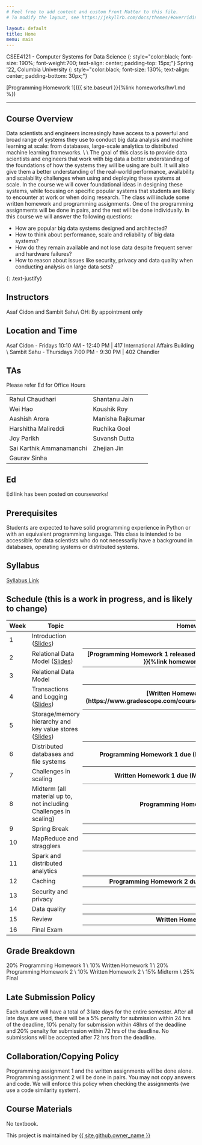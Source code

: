 ```yaml
---
# Feel free to add content and custom Front Matter to this file.
# To modify the layout, see https://jekyllrb.com/docs/themes/#overriding-theme-defaults

layout: default
title: Home
menu: main
---
```


CSEE4121 - Computer Systems for Data Science 
{: style="color:black; font-size: 190%; font-weight:700; text-align: center; padding-top: 15px;"}
Spring '22, Columbia University
{: style="color:black; font-size: 130%; text-align: center; padding-bottom: 30px;"}

[Programming Homework 1]({{ site.baseurl }}{%link homeworks/hw1.md %})

----

## Course Overview
Data scientists and engineers increasingly have access to a powerful and broad range of systems
they use to conduct big data analysis and machine learning at scale: from databases, large-scale
analytics to distributed machine learning frameworks. \\
\\
The goal of this class is to provide data scientists and engineers that work with big data a better
understanding of the foundations of how the systems they will be using are built. It will also
give them a better understanding of the real-world performance, availability and scalability
challenges when using and deploying these systems at scale. In the course we will cover
foundational ideas in designing these systems, while focusing on specific popular systems that
students are likely to encounter at work or when doing research. The class will include some
written homework and programming assignments. One of the programming assignments will be
done in pairs, and the rest will be done individually.
In this course we will answer the following questions:
<ul>
  <li>How are popular big data systems designed and architected?</li>
  <li>How to think about performance, scale and reliability of big data systems?</li>
  <li>How do they remain available and not lose data despite frequent server and
hardware failures?</li>
  <li>How to reason about issues like security, privacy and data quality when
conducting analysis on large data sets?</li>
</ul>
{: .text-justify}

## Instructors
 Asaf Cidon and Sambit Sahu\\
OH: By appointment only

## Location and Time
Asaf Cidon - Fridays 10:10 AM - 12:40 PM | 417 International Affairs Building \\
Sambit Sahu - Thursdays 7:00 PM - 9:30 PM | 402 Chandler

## TAs
<p>Please refer Ed for Office Hours</p>
<table>
  <tr>
    <td>Rahul Chaudhari</td>
    <td>Shantanu Jain</td>
  </tr>
  <tr>
    <td>Wei Hao</td>
    <td>Koushik Roy</td>
  </tr>
  <tr>
    <td>Aashish Arora</td>
    <td>Manisha Rajkumar</td>
  </tr>
  <tr>
    <td>Harshitha Malireddi</td>
    <td>Ruchika Goel</td>
  </tr>
  <tr>
    <td>Joy Parikh</td>
    <td>Suvansh Dutta</td>
  </tr>
  <tr>
    <td>Sai Karthik Ammanamanchi</td>
    <td>Zhejian Jin</td>
  </tr>
    <tr>
    <td>Gaurav Sinha</td>
  </tr>
</table> 

## Ed
Ed link has been posted on courseworks!

## Prerequisites
Students are expected to have solid programming experience in Python or with an equivalent programming language. This class is intended to be accessible for data scientists who do not necessarily have a background in databases, operating systems or distributed systems.

## Syllabus
<a href="https://www.dropbox.com/s/aukg1i77k75dz3n/Syllabus%20for%20Computer%20Systems%20for%20Data%20Science.pdf?dl=0">Syllabus Link</a>

## Schedule (this is a work in progress, and is likely to change)
<table>
<colgroup>
<col width="33%" />
<col width="45%" />
<col width="22%" />
</colgroup>
<thead>
<tr class="header">
<th>Week</th>
<th>Topic</th>
<th>Homework</th>
</tr>
</thead>
<tbody>
<tr>
<td markdown="span">1</td>
<td markdown="span">Introduction (<a href="https://www.dropbox.com/s/evzk4lv8hh9sxt5/Topic%201%20-%20intro%20and%20rules%20of%20thumb.pdf?dl=0">Slides</a>)</td>
<th></th>
</tr>
<tr>
<td markdown="span">2</td>
<td markdown="span">Relational Data Model (<a href="https://www.dropbox.com/s/z1vvm34hhwq1csj/Topic%202%20-%20relational%20model.pdf?dl=0">Slides</a>)</td>
<th markdown="1">[Programming Homework 1 released (February 1, 2022)]({{ site.baseurl }}{%link homeworks/hw1.md %})</th>
</tr>
<tr>
<td markdown="span">3</td>
<td markdown="span">Relational Data Model</td>
<th></th>
</tr>
<tr>
<td markdown="span">4</td>
<td markdown="span">Transactions and Logging (<a href="https://www.dropbox.com/s/oajai8bm781wiv0/Topic%203%20-%20transactions%20and%20ACID.pdf?dl=0">Slides</a>)</td>
<th markdown="1">[Written Homework 1 released](https://www.gradescope.com/courses/344914/assignments/1882712)</th>
</tr>
<tr>
<td markdown="span">5</td>
<td markdown="span">Storage/memory hierarchy and key value stores (<a href="https://www.dropbox.com/s/aiy5rlmuz8xcpwd/Topic%204%20-%20single%20DB%20architecture.pdf?dl=0">Slides</a>)</td>
<th></th>
</tr>
<tr>
<td markdown="span">6</td>
<td markdown="span"> Distributed databases and file systems</td>
<th markdown="1">Programming Homework 1 due (February 25, 2022 4:59:59PM)</th>
</tr>
<tr>
<td markdown="span">7</td>
<td markdown="span">Challenges in scaling</td>
<th markdown="1">Written Homework 1 due (March 4, 2022 4:59:59PM)</th>
<th></th>
</tr>
<tr>
<td markdown="span">8</td>
<td markdown="span">Midterm (all material up to, not including Challenges in scaling)</td>
<th markdown="1">Programming Homework 2 released</th>
</tr>
<tr>
<td markdown="span">9</td>
<td markdown="span">Spring Break</td>
<th></th>
</tr>
<tr>
<td markdown="span">10</td>
<td markdown="span">MapReduce and stragglers</td>
<th></th>
</tr>
<tr>
<td markdown="span">11</td>
<td markdown="span">Spark and distributed analytics</td>
<th></th>
</tr>
<tr>
<td markdown="span">12</td>
<td markdown="span">Caching</td>
<th markdown="1">Programming Homework 2 due, Written Homework 2 out</th>
</tr>
<tr>
<td markdown="span">13</td>
<td markdown="span">Security and privacy</td>
<th></th>
</tr>
<tr>
<td markdown="span">14</td>
<td markdown="span">Data quality</td>
<th></th>
</tr>
<tr>
<td markdown="span">15</td>
<td markdown="span">Review</td>
<th markdown="1">Written Homework 2 due</th>
</tr>
<tr>
<td markdown="span">16</td>
<td markdown="span">Final Exam</td>
<th></th>
</tr>
</tbody>
</table>

## Grade Breakdown
20% Programming Homework 1 \\
10% Written Homework 1 \\
20% Programming Homework 2 \\
10% Written Homework 2 \\
15% Midterm \\
25% Final

## Late Submission Policy
Each student will have a total of 3 late days for the entire semester. After all late days are used, there will be a 5% penalty for submission within 24 hrs of the deadline, 10% penalty for submission within 48hrs of the deadline and 20% penalty for submission within 72 hrs of the deadline. No submissions will be accepted after 72 hrs from the deadline.

## Collaboration/Copying Policy
Programming assignment 1 and the written assignments will be done alone. Programming assignment 2 will be done in pairs. You may not copy answers and code. We will enforce this policy when checking the assignments (we use a code similarity system).

## Course Materials
No textbook.

<p>This project is maintained by <a href="{{ site.github.owner_url }}">{{ site.github.owner_name }}</a></p>
